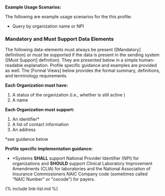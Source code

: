 
**Example Usage Scenarios:**

The following are example usage scenarios for the this profile:

-   Query by organization name or NPI


### Mandatory and Must Support Data Elements


The following data-elements must always be present ([Mandatory] definition) or must be supported if the data is present in the sending system ([Must Support] definition). They are presented below in a simple human-readable explanation.  Profile specific guidance and examples are provided as well.  The [Formal Views] below provides the  formal summary, definitions, and  terminology requirements.  

**Each Organization must have:**

1.  A status of the organization (i.e., whether is still active )
1.  A name


**Each Organization must support:**

1.  An identifier*
1.  A list of contact information
1.  An address

*see guidance below

**Profile specific implementation guidance:**

- \*Systems **SHALL** support National Provider Identifier (NPI) for organizations
  and **SHOULD** support Clinical Laboratory Improvement Amendments (CLIA) for laboratories and <span class="bg-success" markdown="1">the National Association of Insurance Commissioners NAIC Company code (sometimes called "NAIC Number" or "cocode") for payers</span><!-- new-content -->.

{% include link-list.md %}
